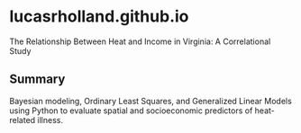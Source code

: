 # lucasrholland.github.io
The Relationship Between Heat and Income in Virginia: A Correlational Study
## Summary
Bayesian modeling, Ordinary Least Squares, and Generalized Linear Models using Python to evaluate spatial and socioeconomic predictors of heat-related illness. 
